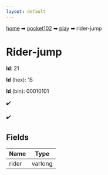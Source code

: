 ```yaml
---
layout: default
---
```


[home](/) ➡ [pocket102](/protocol/pocket102) ➡ [play](/protocol/pocket102/play) ➡ rider-jump

# Rider-jump

**Id**: 21

**Id** (hex): 15

**Id** (bin): 00010101

✔️

✔️

## Fields

Name | Type
---|---
rider | varlong

